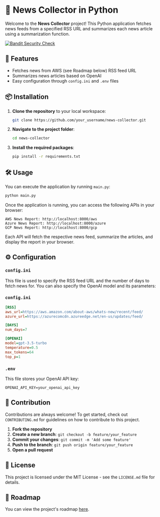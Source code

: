 
# 📰 News Collector in Python

Welcome to the **News Collector** project! This Python application fetches news feeds from a specified RSS URL and summarizes each news article using a summarization function.

[![Bandit Security Check](https://github.com/doribd/newsCollector/actions/workflows/bandit.yml/badge.svg)](https://github.com/doribd/newsCollector/actions/workflows/bandit.yml)

## 🚀 Features

- Fetches news from AWS (see Roadmap below) RSS feed URL
- Summarizes news articles based on OpenAI
- Easy configuration through `config.ini` and `.env` files

## 📦 Installation

1. **Clone the repository** to your local workspace:
    ```sh
    git clone https://github.com/your_username/news-collector.git
    ```
2. **Navigate to the project folder**:
    ```sh
    cd news-collector
    ```
3. **Install the required packages**:
    ```sh
    pip install -r requirements.txt
    ```

## 🛠️ Usage

You can execute the application by running `main.py`:

```sh
python main.py
```
Once the application is running, you can access the following APIs in your browser:  
```bazaar
AWS News Report: http://localhost:8000/aws
Azure News Report: http://localhost:8000/azure
GCP News Report: http://localhost:8000/gcp
```
Each API will fetch the respective news feed, summarize the articles, and display the report in your browser. 

## ⚙️ Configuration

### `config.ini`

This file is used to specify the RSS feed URL and the number of days to fetch news for.
You can also specify the OpenAI model and its parameters:

### `config.ini`

```ini
[RSS]
aws_url=https://aws.amazon.com/about-aws/whats-new/recent/feed/
azure_url=https://azurecomcdn.azureedge.net/en-us/updates/feed/

[DAYS]
num_days=7

[OPENAI]
model=gpt-3.5-turbo
temperature=0.5
max_tokens=64
top_p=1
```

### `.env`

This file stores your OpenAI API key:

```env
OPENAI_API_KEY=your_openai_api_key
```

## 🤝 Contribution

Contributions are always welcome! To get started, check out `CONTRIBUTING.md` for guidelines on how to contribute to this project.

1. **Fork the repository**
2. **Create a new branch**: `git checkout -b feature/your_feature`
3. **Commit your changes**: `git commit -m 'Add some feature'`
4. **Push to the branch**: `git push origin feature/your_feature`
5. **Open a pull request**

## 📄 License

This project is licensed under the MIT License - see the `LICENSE.md` file for details.

## 📄 Roadmap

You can view the project's roadmap [here](ROADMAP.md).
